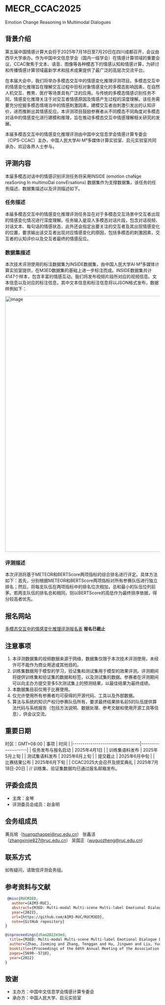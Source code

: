 # MECR_CCAC2025
Emotion Change Reasoning in Multimodal Dialogues
## 背景介绍
第五届中国情感计算大会将于2025年7月18日至7月20日在四川成都召开，会议由西华大学承办。作为中国中文信息学会（国内一级学会）在情感计算领域的重要会议，CCAC聚焦于文本、语音、图像等各种模态下的情感认知和情感计算，为研讨和传播情感计算领域最新学术和技术成果提供了最广泛的高层次交流平台。

在本届大会中，我们将举办多模态交互中的情感变化推理评测项目。多模态交互中的情感变化推理旨在理解交互过程中目标对象情感变化的多模态影响因素，在自然人机交互、教育、医疗等场景具有广泛的应用。与传统的多模态情感识别任务不同，情感变化推理关注于对交互者情感原因及情感产生过程的深度理解。该任务需要充分挖掘多模态情境当中的情感刺激因素，建模交互者由刺激引发出的认知评价，进而推断出其情感反应。本评测项目鼓励参赛者从不同模态不同角度对多模态对话中的情感变化进行建模和推理，旨在推动多模态交互中情感理解相关研究的发展。

本届多模态交互中的情感变化推理评测由中国中文信息学会情感计算专委会（CIPS-CCAC）主办，中国人民大学AI·M³多媒体计算实验室、启元实验室共同承办，欢迎各界人士参与。

## 评测内容
本届多模态对话中的情感识别评测任务将采用INSIDE (emotIon chaNge reaSoning In multimoDal convErsations) 数据集作为支撑数据集，该任务的任务描述、数据集描述以及评测描述如下。

### 任务描述
本届多模态交互中的情感变化推理评测任务旨在对于多模态交互场景中交互者出现的情感变化情况进行深度理解。任务输入是双人多模态对话片段，包含对话视频、对话文本、每句话的情感状态，此外还会指定出要关注的交互者及其出现情感变化的位置，要求输出该交互者出现对应情感变化的原因，包括多模态的刺激因素，交互者的认知评价以及交互者最终的情感反应。

### 数据集描述
本次技术评测使用的标注数据集为INSIDE数据集，由中国人民大学AI·M³多媒体计算实验室提供，在M3ED数据集的基础上进一步标注而成。INSIDE数据集共计4147个样本，包含丰富的情感互动。我们将发布视频片段所对应的视频信息、文本信息以及对应的标注信息，其中文本信息和标注信息将以JSON格式发布，数据样例如下：

<img width="832" alt="image" src="https://github.com/user-attachments/assets/449e5ab1-4c44-4dcf-910a-1ced8892ed77" />

### 评测描述
本次评测将基于METEOR和BERTScore两项指标的综合排名进行评定。具体方法如下：首先，分别根据METEOR和BERTScore两项指标对所有参赛队伍进行独立排名；然后，将每支队伍在两项指标中的排名位次相加，总和最小的队伍位列前茅。若两支队伍的排名总和相同，则以BERTScore的高低作为最终排序依据，得分较高者优先。
## 报名网站
[多模态交互中的情感变化推理评测报名表](https://docs.qq.com/form/page/DY3hWV0JJZHZKU3BP)
**报名已截止**
## 注意事项
1.	本评测数据集的视频数据来源于网络，数据集仅限于本次技术评测使用，未经许可不能作为商业用途或其他目的。
2.	训练集数据用于模型的学习，验证集和测试集用于模型的效果评测。评测期间将提供训练集和验证集的数据和标签，以及测试集的数据。参赛者在评测期间可以向主办方提交至多5次测试集上的预测结果，以最佳结果为最终成绩。
3.	本数据集目前仅用于比赛使用。
4.	仅允许使用所有参赛者均可获得的开源代码、工具以及外部数据。
5.	算法与系统的知识产权归参赛队伍所有，要求最终结果排名前5的队伍提供算法代码与系统报告（包括方法说明、数据处理、参考文献和使用开源工具等信息），供会议交流。
## 重要日期
时区：GMT+08:00
| 事项                             | 时间               |
|----------------------------------|--------------------|
| 任务发布与报名启动               | 2025年4月1日       |
| 训练集语料发布                   | 2025年5月上旬      |
| 测试集语料发布                   | 2025年6月上旬      |
| 提交截止                         | 2025年6月中旬      |
| 比赛结果公布                     | 2025年6月下旬      |
| CCAC2025大会召开及颁奖典礼       | 2025年7月18日-20日 |
//
训练集、验证集数据均已通过报名邮箱发布。

## 评委会成员
-	主席：金琴
-	评测委员会成员：赵金明

## 会务组成员
黄兆培（huangzhaopei@ruc.edu.cn） 张鑫洁（zhangxinjie827@ruc.edu.cn） 吴国正（wuguozheng@ruc.edu.cn)

## 联系方式
如有疑问，请致信评测会务组。

## 参考资料与文献
```bibtex
 @misc{RUCM3ED,  
   author={AIM3-RUC},  
   abstract={M3ED: Multi-modal Multi-scene Multi-label Emotional Dialogue Database. ACL 2022}, 
   year={2022},  
   url={https://github.com/AIM3-RUC/RUCM3ED},
   note={GitHub repository}
}
```

```bibtex
@inproceedings{zhao2022m3ed,
  title={M3ED: Multi-modal Multi-scene Multi-label Emotional Dialogue Database},
  author={Zhao, Jinming and Zhang, Tenggan and Hu, Jingwen and Liu, Yuchen and Jin, Qin and Wang, Xinchao and Li, Haizhou},
  booktitle={Proceedings of the 60th Annual Meeting of the Association for Computational Linguistics (Volume 1: Long Papers)},
  pages={5699--5710},
  year={2022}
}
```
## 致谢
- 主办方：中国中文信息学会情感计算专委会
- 承办方：中国人民大学、启元实验室

